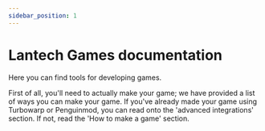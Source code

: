 ```yaml
---
sidebar_position: 1
---
```


# Lantech Games documentation

Here you can find tools for developing games.

First of all, you'll need to actually make your game; we have provided a list of ways you can make your game. If you've already made your game using Turbowarp or Penguinmod, you can read onto the 'advanced integrations' section. If not, read the 'How to make a game' section.